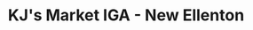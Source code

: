 ---
title: "KJ's Market IGA - New Ellenton"
url: /new-ellenton/kjs-market-iga-new-ellenton/
shop: supermarket
---